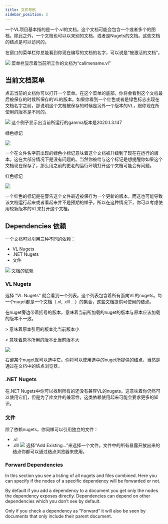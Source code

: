 ```yaml
---
title: 文件导航
sidebar_position: 3
---
```


一个VL项目基本指的是一个.vl的文档。这个文档可能会包含一个或者多个的图档。除此之外，一个文档也可以以来别的文档，或者是Nugets的文档。这些文档的结点是可以访问的。

在窗口的菜单栏你总能看到你现在编写的文档的名字，可以说是“被激活的文档”。

![](https://thegraybook.vvvv.org/images/hde/gamma-active_document.png)
菜单栏显示着当前所工作的文档为“callmename.vl”

## 当前文档菜单

点击当前的文档你可以打开一个菜单。在这个菜单的底部，你将会看到这个文档最后被保存的时候所保存的VL的版本。如果你看到一个红色或者是绿色标志出现在文档名字之前，那说明这个文档被保存的时候是另外一个版本的VL，跟你现在所使用的版本是不同的。

![](https://thegraybook.vvvv.org/images/hde/gamma-active_document_menu.png)
这个例子显示出当前所运行的gamma版本是2020.1.3.147

绿色标记

![](https://thegraybook.vvvv.org/images/hde/gamma-active_document_menu_savedOlder_line.png)

一个在文件名字前出现的绿色小标记意味着这个文档被升级到了现在在运行的版本。这在大部分情况下是没有问题的。当然你被给与这个标记是想提醒你如果这个文档现在保存了，那么用之前的更老的运行环境打开这个文档可能会有问题。

红色标记

![](https://thegraybook.vvvv.org/images/hde/gamma-active_document_menu_savedNewer_line.png)

一个红色的标记是在警告这个文件最近被保存为一个更新的版本，而这也可能导致该文档运行起来或者看起来并不是预期的样子。所以在这种情况下，你可以考虑使用较新版本的VL来打开这个文档。

## Dependencies 依赖

一个文档可以引用三种不同的依赖：
- VL Nugets
- .NET Nugets
- 文件

![](https://thegraybook.vvvv.org/images/hde/gamma-active_document_menu_dependencies.png)
文档的依赖

### VL Nugets

选择 “VL Nugets” 就会看到一个列表。这个列表包含着所有面向VL的nugets。每一个nuget都是一个文档（.vl, .dll ...）的集合，这些文档提供可使用的结点。

在nuget旁边带着括号的版本，意味着当前所加载的nuget的版本与原本应该加载的版本不一致。

&gt; 意味着原本引用的版本比当前版本小

&lt; 意味着原本所用的版本比当前版本大

![](https://thegraybook.vvvv.org/images/hde/gamma-active_document_menu_dependencies_vlnugets.png)

右键某个nuget就可以选中它。你将可以使用选中的nuget所提供的结点，当然是通过在文档中的结点浏览器。

### .NET Nugets

在.NET Nugets中你可以找到所有的还没有兼容VL的nugets。这意味着你仍然可以使用它们，但是为了库文件的兼容性，这类依赖使用起来可能会要求更多的知识。

### 文件

除了依赖nugets，你同样可以引用独立的文件：
- .vl
- .dll
![](https://thegraybook.vvvv.org/images/hde/gamma-active_document_menu_dependencies_addfiles.png)
选择“Add Existing...”来选择一个文件。文件中的所有暴露开放出来的结点你都可以通过结点浏览器来使用。

### Forward Dependencies

In this section you see a listing of all nugets and files combined. Here you can specify if the nodes of a specific dependency will be forwarded or not.

By default if you add a dependency to a document you get only the nodes the dependency exposes directly. Dependencies can depend on other dependencies which you don't see by default.

Only if you check a dependency as "Forward" it will also be seen by documents that only include their parent document.